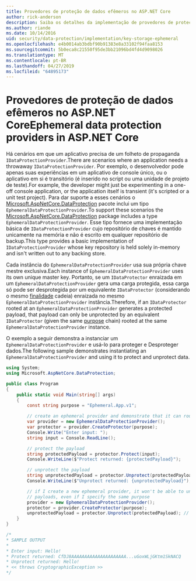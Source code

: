 ```yaml
---
title: Provedores de proteção de dados efêmeros no ASP.NET Core
author: rick-anderson
description: Saiba os detalhes da implementação de provedores de proteção de dados efêmeros o ASP.NET Core.
ms.author: riande
ms.date: 10/14/2016
uid: security/data-protection/implementation/key-storage-ephemeral
ms.openlocfilehash: e4b0014ab3bdbf90b91383e8a33102f94faa8153
ms.sourcegitcommit: 5b0eca8c21550f95de3bb21096bd4fd4d9098026
ms.translationtype: MT
ms.contentlocale: pt-BR
ms.lasthandoff: 04/27/2019
ms.locfileid: "64895173"
---
```

# <a name="ephemeral-data-protection-providers-in-aspnet-core"></a><span data-ttu-id="4b715-103">Provedores de proteção de dados efêmeros no ASP.NET Core</span><span class="sxs-lookup"><span data-stu-id="4b715-103">Ephemeral data protection providers in ASP.NET Core</span></span>

<a name="data-protection-implementation-key-storage-ephemeral"></a>

<span data-ttu-id="4b715-104">Há cenários em que um aplicativo precisa de um folheto de propaganda `IDataProtectionProvider`.</span><span class="sxs-lookup"><span data-stu-id="4b715-104">There are scenarios where an application needs a throwaway `IDataProtectionProvider`.</span></span> <span data-ttu-id="4b715-105">Por exemplo, o desenvolvedor pode apenas suas experiências em um aplicativo de console único, ou o aplicativo em si é transitório (é inserido no script ou uma unidade de projeto de teste).</span><span class="sxs-lookup"><span data-stu-id="4b715-105">For example, the developer might just be experimenting in a one-off console application, or the application itself is transient (it's scripted or a unit test project).</span></span> <span data-ttu-id="4b715-106">Para dar suporte a esses cenários o [Microsoft.AspNetCore.DataProtection](https://www.nuget.org/packages/Microsoft.AspNetCore.DataProtection/) pacote inclui um tipo `EphemeralDataProtectionProvider`.</span><span class="sxs-lookup"><span data-stu-id="4b715-106">To support these scenarios the [Microsoft.AspNetCore.DataProtection](https://www.nuget.org/packages/Microsoft.AspNetCore.DataProtection/) package includes a type `EphemeralDataProtectionProvider`.</span></span> <span data-ttu-id="4b715-107">Esse tipo fornece uma implementação básica de `IDataProtectionProvider` cujo repositório de chaves é mantido unicamente na memória e não é escrito em qualquer repositório de backup.</span><span class="sxs-lookup"><span data-stu-id="4b715-107">This type provides a basic implementation of `IDataProtectionProvider` whose key repository is held solely in-memory and isn't written out to any backing store.</span></span>

<span data-ttu-id="4b715-108">Cada instância do `EphemeralDataProtectionProvider` usa sua própria chave mestre exclusiva.</span><span class="sxs-lookup"><span data-stu-id="4b715-108">Each instance of `EphemeralDataProtectionProvider` uses its own unique master key.</span></span> <span data-ttu-id="4b715-109">Portanto, se um `IDataProtector` enraizada em um `EphemeralDataProtectionProvider` gera uma carga protegida, essa carga só pode ser desprotegida por um equivalente `IDataProtector` (considerando o mesmo [finalidade](xref:security/data-protection/consumer-apis/purpose-strings#data-protection-consumer-apis-purposes) cadeia) enraizada no mesmo `EphemeralDataProtectionProvider` instância.</span><span class="sxs-lookup"><span data-stu-id="4b715-109">Therefore, if an `IDataProtector` rooted at an `EphemeralDataProtectionProvider` generates a protected payload, that payload can only be unprotected by an equivalent `IDataProtector` (given the same [purpose](xref:security/data-protection/consumer-apis/purpose-strings#data-protection-consumer-apis-purposes) chain) rooted at the same `EphemeralDataProtectionProvider` instance.</span></span>

<span data-ttu-id="4b715-110">O exemplo a seguir demonstra a instanciar um `EphemeralDataProtectionProvider` e usá-lo para proteger e Desproteger dados.</span><span class="sxs-lookup"><span data-stu-id="4b715-110">The following sample demonstrates instantiating an `EphemeralDataProtectionProvider` and using it to protect and unprotect data.</span></span>

```csharp
using System;
using Microsoft.AspNetCore.DataProtection;

public class Program
{
    public static void Main(string[] args)
    {
        const string purpose = "Ephemeral.App.v1";

        // create an ephemeral provider and demonstrate that it can round-trip a payload
        var provider = new EphemeralDataProtectionProvider();
        var protector = provider.CreateProtector(purpose);
        Console.Write("Enter input: ");
        string input = Console.ReadLine();

        // protect the payload
        string protectedPayload = protector.Protect(input);
        Console.WriteLine($"Protect returned: {protectedPayload}");

        // unprotect the payload
        string unprotectedPayload = protector.Unprotect(protectedPayload);
        Console.WriteLine($"Unprotect returned: {unprotectedPayload}");

        // if I create a new ephemeral provider, it won't be able to unprotect existing
        // payloads, even if I specify the same purpose
        provider = new EphemeralDataProtectionProvider();
        protector = provider.CreateProtector(purpose);
        unprotectedPayload = protector.Unprotect(protectedPayload); // THROWS
    }
}

/*
* SAMPLE OUTPUT
*
* Enter input: Hello!
* Protect returned: CfDJ8AAAAAAAAAAAAAAAAAAAAA...uGoxWLjGKtm1SkNACQ
* Unprotect returned: Hello!
* << throws CryptographicException >>
*/
```
